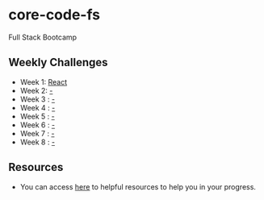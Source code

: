# core-code-fs
Full Stack Bootcamp


## Weekly Challenges

* Week 1: [React](https://github.com/devarenas/core-code-fs/tree/main/src/week1)
* Week 2: [-](https://github.com/devarenas/core-code-fs/tree/main/src/week2)
* Week 3 : [-](https://github.com/devarenas/core-code-fs/tree/main/src/week3)
* Week 4 : [-](https://github.com/devarenas/core-code-fs/tree/main/src/week4)
* Week 5 : [-](https://github.com/devarenas/core-code-fs/tree/main/src/week5)
* Week 6 : [-](https://github.com/devarenas/core-code-fs/tree/main/src/week6)
* Week 7 : [-](https://github.com/devarenas/core-code-fs/tree/main/src/week7)
* Week 8 : [-](https://github.com/devarenas/core-code-fs/tree/main/src/week8)


## Resources

* You can access [here]() to helpful resources to help you in your progress.
